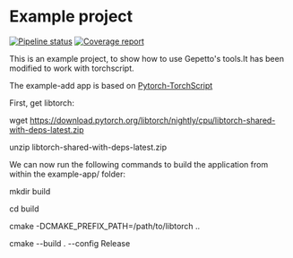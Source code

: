 # Example project

[![Pipeline status](https://gitlab.laas.fr/gepetto/example-adder/badges/master/pipeline.svg)](https://gitlab.laas.fr/gepetto/example-adder/commits/master)
[![Coverage report](https://gitlab.laas.fr/gepetto/example-adder/badges/master/coverage.svg?job=doc-coverage)](http://projects.laas.fr/gepetto/doc/gepetto/example-adder/master/coverage/)

This is an example project, to show how to use Gepetto's tools.It has been modified to work with torchscript.

The example-add app is based on [Pytorch-TorchScript](https://pytorch.org/tutorials/advanced/cpp_export.html)

First, get libtorch:

  wget https://download.pytorch.org/libtorch/nightly/cpu/libtorch-shared-with-deps-latest.zip

  unzip libtorch-shared-with-deps-latest.zip

We can now run the following commands to build the application from within the example-app/ folder:

mkdir build

cd build

cmake -DCMAKE_PREFIX_PATH=/path/to/libtorch ..

cmake --build . --config Release
